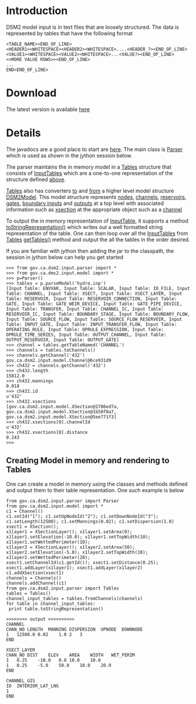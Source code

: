 # Introduction #
DSM2 model input is in text files that are loosely structured. The data is represented by tables that have the following format
```
<TABLE_NAME><END_OF_LINE>
<HEADER1><WHITESPACE><HEADER2><WHITESPACE>....<HEADER_?><END_OF_LINE>
<VALUE1><WHITESPACE><VALUE2><WHITESPACE>...<VALUE?><END_OF_LINE>
<<MORE VALUE ROWS>><END_OF_LINE>
...
END<END_OF_LINE>
```

# Download #
The latest version is available [here](http://dsm2-grid-map.googlecode.com/files/dsm2-input-model.jar)
# Details #

The javadocs are a good place to start are [here](http://dsm2-grid-map.googlecode.com/svn/trunk/dsm2-input-model/doc/index.html). The main class is
[Parser](http://dsm2-grid-map.googlecode.com/svn/trunk/dsm2-input-model/doc/gov/ca/dsm2/input/parser/Parser.html) which is used as shown in the jython session below.

The parser maintains the in memory model in a [Tables](http://dsm2-grid-map.googlecode.com/svn/trunk/dsm2-input-model/doc/gov/ca/dsm2/input/parser/Tables.html) structure that consists of [InputTables](http://dsm2-grid-map.googlecode.com/svn/trunk/dsm2-input-model/doc/gov/ca/dsm2/input/parser/InputTable.html) which are a one-to-one representation of the structure defined [above](#Introduction.md).

[Tables](http://dsm2-grid-map.googlecode.com/svn/trunk/dsm2-input-model/doc/gov/ca/dsm2/input/parser/Tables.html) also has converters [to](http://dsm2-grid-map.googlecode.com/svn/trunk/dsm2-input-model/doc/gov/ca/dsm2/input/parser/Tables.html#toDSM2Model()) and [from](http://dsm2-grid-map.googlecode.com/svn/trunk/dsm2-input-model/doc/gov/ca/dsm2/input/parser/Tables.html#fromDSM2Model(gov.ca.dsm2.input.model.DSM2Model)) a higher level model structure [DSM2Model](http://dsm2-grid-map.googlecode.com/svn/trunk/dsm2-input-model/doc/gov/ca/dsm2/input/model/DSM2Model.html). This model structure represents [nodes](http://dsm2-grid-map.googlecode.com/svn/trunk/dsm2-input-model/doc/gov/ca/dsm2/input/model/Nodes.html), [channels](http://dsm2-grid-map.googlecode.com/svn/trunk/dsm2-input-model/doc/gov/ca/dsm2/input/model/Channels.html), [reservoirs](http://dsm2-grid-map.googlecode.com/svn/trunk/dsm2-input-model/doc/gov/ca/dsm2/input/model/Reservoirs.html), [gates](http://dsm2-grid-map.googlecode.com/svn/trunk/dsm2-input-model/doc/gov/ca/dsm2/input/model/Gates.html), [boundary inputs](http://dsm2-grid-map.googlecode.com/svn/trunk/dsm2-input-model/doc/gov/ca/dsm2/input/model/BoundaryInputs.html) and [outputs](http://dsm2-grid-map.googlecode.com/svn/trunk/dsm2-input-model/doc/gov/ca/dsm2/input/model/Outputs.html) at a top level with associated information such as [xsection](http://dsm2-grid-map.googlecode.com/svn/trunk/dsm2-input-model/doc/gov/ca/dsm2/input/model/XSection.html) at the appropriate object such as a [channel](http://dsm2-grid-map.googlecode.com/svn/trunk/dsm2-input-model/doc/gov/ca/dsm2/input/model/Channel.html)

To output the in memory representation of [InputTable](http://dsm2-grid-map.googlecode.com/svn/trunk/dsm2-input-model/doc/gov/ca/dsm2/input/parser/InputTable.html), it supports a method [toStringRepresentation()](http://dsm2-grid-map.googlecode.com/svn/trunk/dsm2-input-model/doc/gov/ca/dsm2/input/parser/InputTable.html#toStringRepresentation()) which writes out a well formatted string representation of the table. One can then loop over all the [InputTables](http://dsm2-grid-map.googlecode.com/svn/trunk/dsm2-input-model/doc/gov/ca/dsm2/input/parser/InputTable.html) from [Tables](http://dsm2-grid-map.googlecode.com/svn/trunk/dsm2-input-model/doc/gov/ca/dsm2/input/parser/Tables.html) [getTables()](http://dsm2-grid-map.googlecode.com/svn/trunk/dsm2-input-model/doc/gov/ca/dsm2/input/parser/Tables.html#getTables()) method and output the all the tables in the order desired.

If you are familiar with jython then adding the jar to the classpath, the session in jython below can help you get started
```
>>> from gov.ca.dsm2.input.parser import *
>>> from gov.ca.dms2.input.model import *
>>> p=Parser()                                 
>>> tables = p.parseModel('hydro.inp')
[Input Table: ENVVAR, Input Table: SCALAR, Input Table: IO_FILE, Input Table: CHANNEL, Input Table: XSECT, Input Table: XSECT_LAYER, Input Table: RESERVOIR, Input Table: RESERVOIR_CONNECTION, Input Table: GATE, Input Table: GATE_WEIR_DEVICE, Input Table: GATE_PIPE_DEVICE, Input Table: TRANSFER, Input Table: CHANNEL_IC, Input Table: RESERVOIR_IC, Input Table: BOUNDARY_STAGE, Input Table: BOUNDARY_FLOW, Input Table: SOURCE_FLOW, Input Table: SOURCE_FLOW_RESERVOIR, Input Table: INPUT_GATE, Input Table: INPUT_TRANSFER_FLOW, Input Table: OPERATING_RULE, Input Table: OPRULE_EXPRESSION, Input Table: OPRULE_TIME_SERIES, Input Table: OUTPUT_CHANNEL, Input Table: OUTPUT_RESERVOIR, Input Table: OUTPUT_GATE]
>>> channel = tables.getTableNamed('CHANNEL')
>>> channels = tables.toChannels()
>>> channels.getChannel('432')
gov.ca.dsm2.input.model.Channel@6ce931d9
>>> ch432 = channels.getChannel('432')
>>> ch432.length
15812.0
>>> ch432.mannings
0.018
>>> ch432.id
u'432'
>>> ch432.xsections
[gov.ca.dsm2.input.model.XSection@1786ed7a, gov.ca.dsm2.input.model.XSection@1b50f0a7, gov.ca.dsm2.input.model.XSection@5ee771f3]
>>> ch432.xsections[0].channelId
u'432'
>>> ch432.xsections[0].distance 
0.243
>>> 
```

## Creating Model in memory and rendering to Tables ##
One can create a model in memory using the classes and methods defined and output them to their table representation. One such example is below
```
from gov.ca.dsm2.input.parser import Parser
from gov.ca.dsm2.input.model import *
c1 = Channel()
c1.setId("1"); c1.setUpNodeId("2"); c1.setDownNodeId("3"); c1.setLength(12500); c1.setMannings(0.02); c1.setDispersion(1.0)
xsect1 = XSection();
x1layer1 = XSectionLayer(); x1layer1.setArea(0); x1layer1.setElevation(-10.0); x1layer1.setTopWidth(10); x1layer1.setWettedPerimeter(10);
x1layer2 = XSectionLayer(); x1layer2.setArea(50); x1layer2.setElevation(-5.0); x1layer2.setTopWidth(10); x1layer2.setWettedPerimeter(20);
xsect1.setChannelId(c1.getId()); xsect1.setDistance(0.25); xsect1.addLayer(x1layer1); xsect1.addLayer(x1layer2)
c1.addXSection(xsect1)
channels = Channels()
channels.addChannel(c1)
from gov.ca.dsm2.input.parser import Tables
tables = Tables()
channel_input_tables = tables.fromChannels(channels)
for table in channel_input_tables:
 print table.toStringRepresentation()

>>>>>>>> output >>>>>>>>>>
CHANNEL
CHAN_NO	LENGTH	MANNING	DISPERSION	UPNODE	DOWNNODE
1	12500.0	0.02	1.0	2	3
END

XSECT_LAYER
CHAN_NO	DIST	ELEV	AREA	WIDTH	WET_PERIM
1	0.25	-10.0	0.0	10.0	10.0
1	0.25	-5.0	50.0	10.0	20.0
END

CHANNEL_GIS
ID	INTERIOR_LAT_LNG
1	
END
```